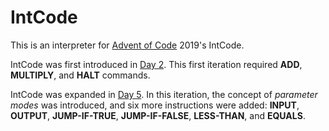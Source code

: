 # IntCode

This is an interpreter for [Advent of Code](https://adventofcode.com/) 2019's IntCode.

IntCode was first introduced in [Day 2](https://adventofcode.com/2019/day/2). This first iteration required **ADD**, **MULTIPLY**, and **HALT** commands.

IntCode was expanded in [Day 5](https://adventofcode.com/2019/day/5). In this iteration, the concept of *parameter modes* was introduced, and six more instructions were added: **INPUT**, **OUTPUT**, **JUMP-IF-TRUE**, **JUMP-IF-FALSE**, **LESS-THAN**, and **EQUALS**.